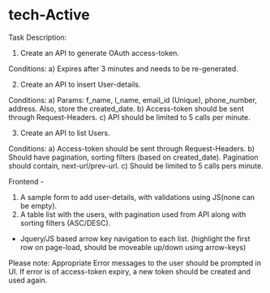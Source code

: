 # tech-Active

Task Description:

1. Create an API to generate OAuth access-token.

Conditions:
a) Expires after 3 minutes and needs to be re-generated.

2. Create an API to insert User-details.

Conditions:
a) Params: f_name, l_name, email_id (Unique), phone_number, address. Also, store the created_date.
b) Access-token should be sent through Request-Headers.
c) API should be limited to 5 calls per minute.

3. Create an API to list Users.

Conditions:
a) Access-token should be sent through Request-Headers.
b) Should have pagination, sorting filters (based on created_date). Pagination should contain, next-url/prev-url.
c) Should be limited to 5 calls pers minute.

Frontend -

1. A sample form to add user-details, with validations using JS(none can be empty).
2. A table list with the users, with pagination used from API along with sorting filters (ASC/DESC).

- Jquery/JS based arrow key navigation to each list. (highlight the first row on page-load, should be moveable up/down using arrow-keys)

Please note:
Appropriate Error messages to the user should be prompted in UI.
If error is of access-token expiry, a new token should be created and used again.
